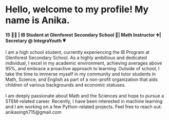 <h1> Hello, welcome to my profile! My name is Anika. </h1>
<h4> 15 👧🏽 | IB Student at Glenforest Secondary School 🏫| Math Instructor ➕| Secretary @ IntegraYouth 💗 </h4>
<body>
  I am a high school student, currently experiencing the IB Program at Glenforest Secondary School. As a highly ambitious and dedicated individual, I excel in my academic environment, achieving averages above 95%, and embrace a proactive approach to learning. Outside of school, I take the time to immerse myself in my community and tutor students in Math, Science, and English as part of a non-profit organization that aids children of various backgrounds and economic statuses.
  <br></br>
  I am deeply passionate about Math and the Sciences and hope to pursue a STEM-related career. Recently, I have been interested in machine learning and I am working on a few Python-related projects. Feel free to reach out: anikasingh715@gmail.com
</body>
